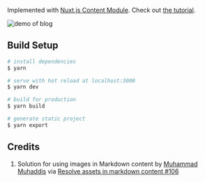 Implemented with [Nuxt.js Content Module](https://content.nuxtjs.org/). Check out [the tutorial](https://nuxtjs.org/blog/creating-blog-with-nuxt-content).

![demo of blog](https://res.cloudinary.com/nuxt/video/upload/v1588091670/demo-blog-content_shk6kw.jpg)

## Build Setup

```bash
# install dependencies
$ yarn

# serve with hot reload at localhost:3000
$ yarn dev

# build for production
$ yarn build

# generate static project
$ yarn export
```

## Credits
1. Solution for using images in Markdown content by [Muhammad Muhaddis](http://muhaddis.info/) via [Resolve assets in markdown content #106](https://github.com/nuxt/content/issues/106#issuecomment-663873586)
